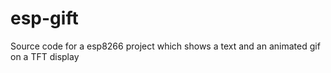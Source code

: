 # esp-gift
Source code for a esp8266 project which shows a text and an animated gif on a TFT display
